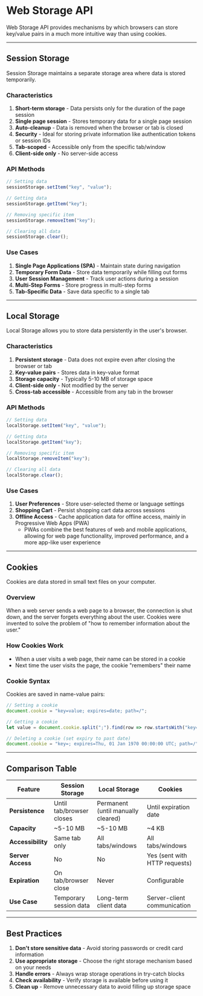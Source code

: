 # Web Storage API

Web Storage API provides mechanisms by which browsers can store key/value pairs in a much more intuitive way than using cookies.

---

## Session Storage

Session Storage maintains a separate storage area where data is stored temporarily.

### Characteristics

1. **Short-term storage** - Data persists only for the duration of the page session
2. **Single page session** - Stores temporary data for a single page session
3. **Auto-cleanup** - Data is removed when the browser or tab is closed
4. **Security** - Ideal for storing private information like authentication tokens or session IDs
5. **Tab-scoped** - Accessible only from the specific tab/window
6. **Client-side only** - No server-side access

### API Methods

```javascript
// Setting data
sessionStorage.setItem("key", "value");

// Getting data
sessionStorage.getItem("key");

// Removing specific item
sessionStorage.removeItem("key");

// Clearing all data
sessionStorage.clear();
```

### Use Cases

1. **Single Page Applications (SPA)** - Maintain state during navigation
2. **Temporary Form Data** - Store data temporarily while filling out forms
3. **User Session Management** - Track user actions during a session
4. **Multi-Step Forms** - Store progress in multi-step forms
5. **Tab-Specific Data** - Save data specific to a single tab

---

## Local Storage

Local Storage allows you to store data persistently in the user's browser.

### Characteristics

1. **Persistent storage** - Data does not expire even after closing the browser or tab
2. **Key-value pairs** - Stores data in key-value format
3. **Storage capacity** - Typically 5-10 MB of storage space
4. **Client-side only** - Not modified by the server
5. **Cross-tab accessible** - Accessible from any tab in the browser

### API Methods

```javascript
// Setting data
localStorage.setItem("key", "value");

// Getting data
localStorage.getItem("key");

// Removing specific item
localStorage.removeItem("key");

// Clearing all data
localStorage.clear();
```

### Use Cases

1. **User Preferences** - Store user-selected theme or language settings
2. **Shopping Cart** - Persist shopping cart data across sessions
3. **Offline Access** - Cache application data for offline access, mainly in Progressive Web Apps (PWA)
   - PWAs combine the best features of web and mobile applications, allowing for web page functionality, improved performance, and a more app-like user experience

---

## Cookies

Cookies are data stored in small text files on your computer.

### Overview

When a web server sends a web page to a browser, the connection is shut down, and the server forgets everything about the user. Cookies were invented to solve the problem of "how to remember information about the user."

### How Cookies Work

- When a user visits a web page, their name can be stored in a cookie
- Next time the user visits the page, the cookie "remembers" their name

### Cookie Syntax

Cookies are saved in name-value pairs:

```javascript
// Setting a cookie
document.cookie = "key=value; expires=date; path=/";

// Getting a cookie
let value = document.cookie.split(";").find(row => row.startsWith("key="));

// Deleting a cookie (set expiry to past date)
document.cookie = "key=; expires=Thu, 01 Jan 1970 00:00:00 UTC; path=/";
```

---

## Comparison Table

| Feature | Session Storage | Local Storage | Cookies |
|---------|----------------|---------------|---------|
| **Persistence** | Until tab/browser closes | Permanent (until manually cleared) | Until expiration date |
| **Capacity** | ~5-10 MB | ~5-10 MB | ~4 KB |
| **Accessibility** | Same tab only | All tabs/windows | All tabs/windows |
| **Server Access** | No | No | Yes (sent with HTTP requests) |
| **Expiration** | On tab/browser close | Never | Configurable |
| **Use Case** | Temporary session data | Long-term client data | Server-client communication |

---

## Best Practices

1. **Don't store sensitive data** - Avoid storing passwords or credit card information
2. **Use appropriate storage** - Choose the right storage mechanism based on your needs
3. **Handle errors** - Always wrap storage operations in try-catch blocks
4. **Check availability** - Verify storage is available before using it
5. **Clean up** - Remove unnecessary data to avoid filling up storage space
